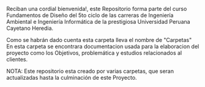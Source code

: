Reciban una cordial bienvenida!, este Repositorio forma parte del curso Fundamentos de Diseño del 5to ciclo de las carreras de Ingeniería Ambiental e Ingeniería Informática de la prestigiosa Universidad Peruana Cayetano Heredia.

Como se habrán dado cuenta esta carpeta lleva el nombre de "Carpetas"
En esta carpeta se encontrara documentacion usada para la elaboracion del proyecto como los Objetivos, problemática y estudios relacionados al clientes.





NOTA: Este repositorio esta creado por varias carpetas, que seran actualizadas hasta la culminación de este Proyecto.